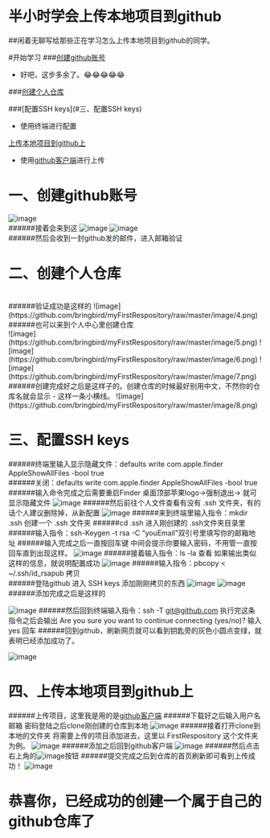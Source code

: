 # 半小时学会上传本地项目到github
##闲着无聊写给那些正在学习怎么上传本地项目到github的同学。

#开始学习
###[创建github账号](#一、创建github账号)<br>
*  好吧，这步多余了。😂😂😂😂😂

###[创建个人仓库](#二、创建个人仓库)<br>

###[配置SSH keys](#三、配置SSH keys)<br>
*  使用终端进行配置

[上传本地项目到github上](#四、上传本地项目到github上)
*  使用[github客户端](https://desktop.github.com)进行上传

# <a id="一、创建github账号"></a>一、创建github账号 
![image](https://github.com/bringbird/myFirstRespository/raw/master/image/1.png)<br>
######接着会来到这
![image](https://github.com/bringbird/myFirstRespository/raw/master/image/2.png)
![image](https://github.com/bringbird/myFirstRespository/raw/master/image/3.png)<br>
######然后会收到一封github发的邮件，进入邮箱验证

# <a id="二、创建个人仓库"></a>二、创建个人仓库
<br>
######验证成功是这样的
![image](https://github.com/bringbird/myFirstRespository/raw/master/image/4.png)<br>
######也可以来到个人中心里创建仓库<br>
![image](https://github.com/bringbird/myFirstRespository/raw/master/image/5.png)
![image](https://github.com/bringbird/myFirstRespository/raw/master/image/6.png)
![image](https://github.com/bringbird/myFirstRespository/raw/master/image/7.png)<br>
######创建完成好之后是这样子的。创建仓库的时候最好别用中文，不然你的仓库名就会显示 -  这样一条小横线。
![image](https://github.com/bringbird/myFirstRespository/raw/master/image/8.png)

# <a id="三、配置SSH keys"></a>三、配置SSH keys
######终端里输入显示隐藏文件：defaults write com.apple.finder AppleShowAllFiles -bool true  
######关闭：defaults write com.apple.finder AppleShowAllFiles -bool true  
######输入命令完成之后需要重启Finder 桌面顶部苹果logo->强制退出-> 就可显示隐藏文件
![image](https://github.com/bringbird/myFirstRespository/raw/master/image/9.png)
######然后前往个人文件查看有没有 .ssh 文件夹，有的话个人建议删除掉，从新配置
![image](https://github.com/bringbird/myFirstRespository/raw/master/image/10.png)
######来到终端里输入指令：mkdir .ssh  创建一个 .ssh 文件夹
######cd .ssh  进入刚创建的 .ssh文件夹目录里  
######输入指令：ssh-Keygen -t rsa -C “youEmail”双引号里填写你的邮箱地址
######输入完成之后一直按回车键 中间会提示你要输入密码，不用管一直按回车直到出现这样。
![image](https://github.com/bringbird/myFirstRespository/raw/master/image/11.png)
######接着输入指令：ls -la 查看 如果输出类似这样的信息，就说明配置成功
![image](https://github.com/bringbird/myFirstRespository/raw/master/image/12.png)
######输入指令：pbcopy < ~/.ssh/id_rsapub  拷贝<br>
######登陆github 进入 SSH keys 添加刚刚拷贝的东西
![image](https://github.com/bringbird/myFirstRespository/raw/master/image/13.png)
![image](https://github.com/bringbird/myFirstRespository/raw/master/image/14.png)
######添加完成之后是这样的

![image](https://github.com/bringbird/myFirstRespository/raw/master/image/15.png)
######然后回到终端输入指令：ssh -T git@github.com  执行完这条指令之后会输出  Are you sure you want to continue connecting (yes/no)?  输入 yes 回车
######回到github，刷新网页就可以看到钥匙旁的灰色小圆点变绿，就表明已经添加成功了。

![image](https://github.com/bringbird/myFirstRespository/raw/master/image/16.png)

# <a id="四、上传本地项目到github上"></a>四、上传本地项目到github上
######上传项目，这里我是用的是[github客户端](https://desktop.github.com)
######下载好之后输入用户名 邮箱 密码登陆之后clone刚创建的仓库到本地
![image](https://github.com/bringbird/myFirstRespository/raw/master/image/17.png)
######接着打开clone到本地的文件夹 将需要上传的项目添加进去，这里以 FirstRespository 这个文件夹为例。
![image](https://github.com/bringbird/myFirstRespository/raw/master/image/18.png)
######添加之后回到github客户端
![image](https://github.com/bringbird/myFirstRespository/raw/master/image/19.png)
######然后点击右上角的![image](https://github.com/bringbird/myFirstRespository/raw/master/image/20.png)按钮
######提交完成之后到仓库的首页刷新即可看到上传成功！
![image](https://github.com/bringbird/myFirstRespository/raw/master/image/21.png)<br>

# 恭喜你，已经成功的创建一个属于自己的github仓库了
